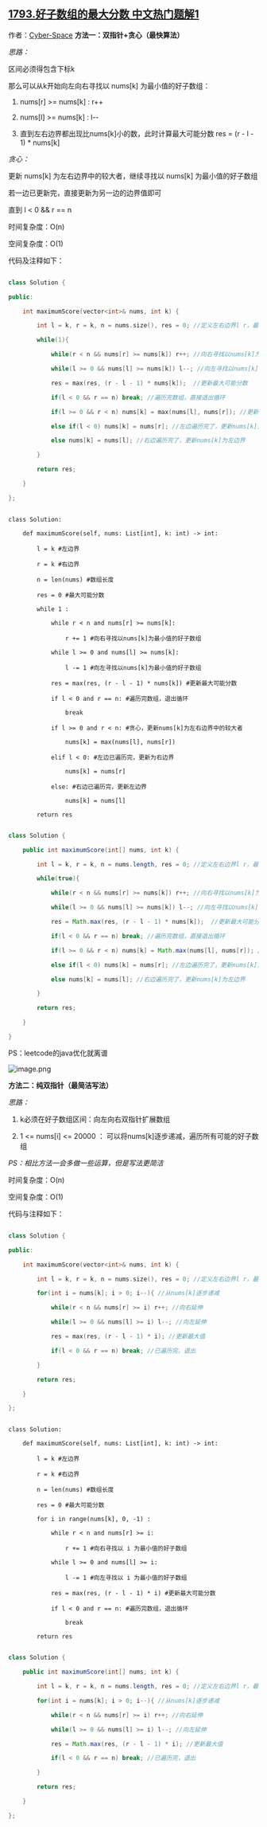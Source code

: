 ## [1793.好子数组的最大分数 中文热门题解1](https://leetcode.cn/problems/maximum-score-of-a-good-subarray/solutions/100000/c-shuang-zhi-zhen-tan-xin-zui-jian-ji-zu-b3vf)

作者：[Cyber-Space](https://leetcode.cn/u/Cyber-Space)
**方法一：双指针+贪心（最快算法）**
*思路：*
区间必须得包含下标k
那么可以从k开始向左向右寻找以 nums[k] 为最小值的好子数组：
1. nums[r] >= nums[k] : r++
2. nums[l] >= nums[k] : l--
3. 直到左右边界都出现比nums[k]小的数，此时计算最大可能分数 res = (r - l - 1) * nums[k]

*贪心：*
更新 nums[k] 为左右边界中的较大者，继续寻找以 nums[k] 为最小值的好子数组
若一边已更新完，直接更新为另一边的边界值即可
直到 l < 0 && r == n

时间复杂度：O(n)
空间复杂度：O(1)
代码及注释如下：
```C++ []
class Solution {
public:
    int maximumScore(vector<int>& nums, int k) {
        int l = k, r = k, n = nums.size(), res = 0; //定义左右边界l r，最大可能分数res
        while(1){ 
            while(r < n && nums[r] >= nums[k]) r++; //向右寻找以nums[k]为最小值的好子数组
            while(l >= 0 && nums[l] >= nums[k]) l--; //向左寻找以nums[k]为最小值的好子数组
            res = max(res, (r - l - 1) * nums[k]);  //更新最大可能分数
            if(l < 0 && r == n) break; //遍历完数组，直接退出循环
            if(l >= 0 && r < n) nums[k] = max(nums[l], nums[r]); //更新nums[k] 为左右边界中的较大者
            else if(l < 0) nums[k] = nums[r]; //左边遍历完了，更新nums[k]为右边界
            else nums[k] = nums[l]; //右边遍历完了，更新nums[k]为左边界
        }
        return res;
    }
};
```
```python3 []
class Solution:
    def maximumScore(self, nums: List[int], k: int) -> int:
        l = k #左边界
        r = k #右边界
        n = len(nums) #数组长度
        res = 0 #最大可能分数
        while 1 :
            while r < n and nums[r] >= nums[k]:
                r += 1 #向右寻找以nums[k]为最小值的好子数组
            while l >= 0 and nums[l] >= nums[k]:
                l -= 1 #向左寻找以nums[k]为最小值的好子数组
            res = max(res, (r - l - 1) * nums[k]) #更新最大可能分数
            if l < 0 and r == n: #遍历完数组，退出循环
                break
            if l >= 0 and r < n: #贪心，更新nums[k]为左右边界中的较大者
                nums[k] = max(nums[l], nums[r]) 
            elif l < 0: #左边已遍历完，更新为右边界
                nums[k] = nums[r]
            else: #右边已遍历完，更新左边界
                nums[k] = nums[l]
        return res
```
```java []
class Solution {
    public int maximumScore(int[] nums, int k) {
        int l = k, r = k, n = nums.length, res = 0; //定义左右边界l r，最大可能分数res
        while(true){ 
            while(r < n && nums[r] >= nums[k]) r++; //向右寻找以nums[k]为最小值的好子数组
            while(l >= 0 && nums[l] >= nums[k]) l--; //向左寻找以nums[k]为最小值的好子数组
            res = Math.max(res, (r - l - 1) * nums[k]);  //更新最大可能分数
            if(l < 0 && r == n) break; //遍历完数组，直接退出循环
            if(l >= 0 && r < n) nums[k] = Math.max(nums[l], nums[r]); //更新nums[k] 为左右边界中的较大者
            else if(l < 0) nums[k] = nums[r]; //左边遍历完了，更新nums[k]为右边界
            else nums[k] = nums[l]; //右边遍历完了，更新nums[k]为左边界
        }
        return res;
    }
}
```

PS：leetcode的java优化就离谱
![image.png](https://pic.leetcode-cn.com/1615810693-vZCAfx-image.png)


**方法二：纯双指针（最简洁写法）**
*思路：*
1. k必须在好子数组区间：向左向右双指针扩展数组
2. 1 <= nums[i] <= 20000 ： 可以将nums[k]逐步递减，遍历所有可能的好子数组
*PS：相比方法一会多做一些运算，但是写法更简洁*

时间复杂度：O(n)
空间复杂度：O(1)
代码与注释如下：
```C++ []
class Solution {
public:
    int maximumScore(vector<int>& nums, int k) {
        int l = k, r = k, n = nums.size(), res = 0; //定义左右边界l r，最大可能分数res
        for(int i = nums[k]; i > 0; i--){ //从nums[k]逐步递减
            while(r < n && nums[r] >= i) r++; //向右延伸
            while(l >= 0 && nums[l] >= i) l--; //向左延伸
            res = max(res, (r - l - 1) * i); //更新最大值
            if(l < 0 && r == n) break; //已遍历完，退出
        }
        return res;
    }
};
```
```python3 []
class Solution:
    def maximumScore(self, nums: List[int], k: int) -> int:
        l = k #左边界
        r = k #右边界
        n = len(nums) #数组长度
        res = 0 #最大可能分数
        for i in range(nums[k], 0, -1) :
            while r < n and nums[r] >= i:
                r += 1 #向右寻找以 i 为最小值的好子数组
            while l >= 0 and nums[l] >= i:
                l -= 1 #向左寻找以 i 为最小值的好子数组
            res = max(res, (r - l - 1) * i) #更新最大可能分数
            if l < 0 and r == n: #遍历完数组，退出循环
                break
        return res
```
```java []
class Solution {
    public int maximumScore(int[] nums, int k) {
        int l = k, r = k, n = nums.length, res = 0; //定义左右边界l r，最大可能分数res
        for(int i = nums[k]; i > 0; i--){ //从nums[k]逐步递减
            while(r < n && nums[r] >= i) r++; //向右延伸
            while(l >= 0 && nums[l] >= i) l--; //向左延伸
            res = Math.max(res, (r - l - 1) * i); //更新最大值
            if(l < 0 && r == n) break; //已遍历完，退出
        }
        return res;
    }
};
```

 



